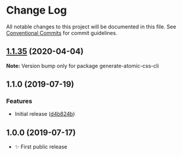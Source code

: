 # Change Log

All notable changes to this project will be documented in this file.
See [Conventional Commits](https://conventionalcommits.org) for commit guidelines.

## [1.1.35](https://gitlab.com/codsen/codsen/compare/generate-atomic-css-cli@1.1.34...generate-atomic-css-cli@1.1.35) (2020-04-04)

**Note:** Version bump only for package generate-atomic-css-cli





## 1.1.0 (2019-07-19)

### Features

- Initial release ([d4b824b](https://gitlab.com/codsen/codsen/commit/d4b824b))

## 1.0.0 (2019-07-17)

- ✨ First public release
